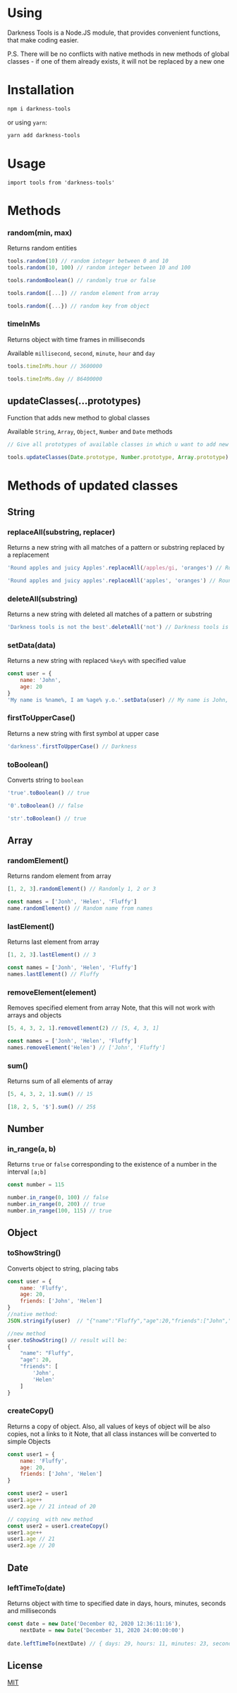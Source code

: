 # Using

Darkness Tools is a Node.JS module, that provides convenient functions, that make coding easier.

P.S. There will be no conflicts with native methods in new methods of global classes - if one of them already exists, it will not be replaced by a new one
# Installation

```bash
npm i darkness-tools 
```
or using `yarn`:

```bash
yarn add darkness-tools 
```

# Usage

```node
import tools from 'darkness-tools'
```

# Methods
### random(min, max)
Returns random entities
```js
tools.random(10) // random integer between 0 and 10
tools.random(10, 100) // random integer between 10 and 100

tools.randomBoolean() // randomly true or false

tools.random([...]) // random element from array

tools.random({...}) // random key from object
```
### timeInMs
Returns object with time frames in milliseconds

Available `millisecond`, `second`, `minute`, `hour` and `day`
```js
tools.timeInMs.hour // 3600000

tools.timeInMs.day // 86400000
```
## updateClasses(...prototypes)
Function that adds new method to global classes

Available `String`, `Array`, `Object`, `Number` and `Date` methods
```js
// Give all prototypes of available classes in which u want to add new methods

tools.updateClasses(Date.prototype, Number.prototype, Array.prototype) // updates Date, Number and Array classes
```
# Methods of updated classes
## String
### replaceAll(substring, replacer)
Returns a new string with all matches of a pattern or substring replaced by a replacement
```js
'Round apples and juicy Apples'.replaceAll(/apples/gi, 'oranges') // Round oranges and juicy oranges

'Round apples and juicy apples'.replaceAll('apples', 'oranges') // Round oranges and juicy oranges
```
### deleteAll(substring)
Returns a new string with deleted all matches of a pattern or substring
```js
'Darkness tools is not the best'.deleteAll('not') // Darkness tools is the best
```
### setData(data)
Returns a new string with replaced `%key%` with specified value 
```js
const user = {
    name: 'John',
    age: 20
}
'My name is %name%, I am %age% y.o.'.setData(user) // My name is John, I am 20 y.o
```
### firstToUpperCase()
Returns a new string with first symbol at upper case 
```js
'darkness'.firstToUpperCase() // Darkness
```
### toBoolean()
Converts string to `boolean`
```js
'true'.toBoolean() // true

'0'.toBoolean() // false

'str'.toBoolean() // true
```
## Array
### randomElement()
Returns random element from array
```js
[1, 2, 3].randomElement() // Randomly 1, 2 or 3

const names = ['Jonh', 'Helen', 'Fluffy']
name.randomElement() // Random name from names
```
### lastElement()
Returns last element from array
```js
[1, 2, 3].lastElement() // 3

const names = ['Jonh', 'Helen', 'Fluffy']
names.lastElement() // Fluffy
```
### removeElement(element)
Removes specified element from array
Note, that this will not work with arrays and objects
```js
[5, 4, 3, 2, 1].removeElement(2) // [5, 4, 3, 1]

const names = ['Jonh', 'Helen', 'Fluffy']
names.removeElement('Helen') // ['John', 'Fluffy']
```
### sum()
Returns sum of all elements of array
```js
[5, 4, 3, 2, 1].sum() // 15

[18, 2, 5, '$'].sum() // 25$
```
## Number
### in_range(a, b)
Returns `true` or `false` corresponding to the existence of a number in the interval `[a;b]`
```js
const number = 115

number.in_range(0, 100) // false
number.in_range(0, 200) // true
number.in_range(100, 115) // true
```
## Object
### toShowString()
Converts object to string, placing tabs
```js
const user = {
    name: 'Fluffy',
    age: 20,
    friends: ['John', 'Helen']
}
//native method:
JSON.stringify(user)  // "{"name":"Fluffy","age":20,"friends":["John","Helen"]}"

//new method
user.toShowString() // result will be:
{
    "name": "Fluffy",
    "age": 20,
    "friends": [
        'John',
        'Helen'
    ]
}
```
### createCopy()
Returns a copy of object. Also, all values of keys of object will be also copies, not a links to it
Note, that all class instances will be converted to simple Objects
```js
const user1 = {
    name: 'Fluffy',
    age: 20,
    friends: ['John', 'Helen']
}

const user2 = user1
user1.age++
user2.age // 21 intead of 20

// copying  with new method
const user2 = user1.createCopy()
user1.age++
user1.age // 21
user2.age // 20
```
## Date
### leftTimeTo(date)
Returns object with time to specified date in days, hours, minutes, seconds and milliseconds
```js
const date = new Date('December 02, 2020 12:36:11:16'),
    nextDate = new Date('December 31, 2020 24:00:00:00')
    
date.leftTimeTo(nextDate) // { days: 29, hours: 11, minutes: 23, seconds: 48, milliseconds: 984 }
```
## License
[MIT](https://choosealicense.com/licenses/mit/)
